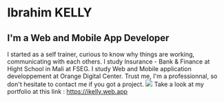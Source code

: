 # Ibrahim KELLY
## I'm a Web and Mobile App Developer

I started as a self trainer, curious to know why things are working, communicating with each others.
I study Insurance - Bank & Finance at Hight School in Mali at FSEG.
I study Web and Mobile application developpement at Orange Digital Center.
Trust me, I'm a professionnal, so don't hesitate to contact me if you got a project.
![](https://firebasestorage.googleapis.com/v0/b/ikelly.appspot.com/o/Images%2Feagle.png?alt=media&token=02a5222b-a3d3-41d4-8352-44237577a3df)
Take a look at my portfolio at this link : https://ikelly.web.app
